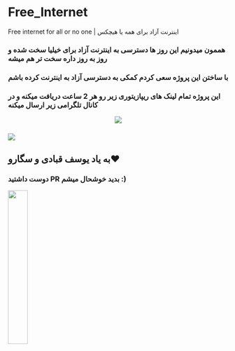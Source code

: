# Free_Internet
Free internet for all or no one |  اینترنت آزاد برای همه یا هیچکس

### هممون میدونیم این روز ها دسترسی به اینترنت آزاد برای خیلیا سخت شده و روز به روز داره سخت تر هم میشه 
### با ساختن این پروژه سعی کردم کمکی به دسترسی آزاد به اینترنت کرده باشم

### این پروژه تمام لینک های ریپازیتوری زیر رو هر 2 ساعت دریافت میکنه و در کانال تلگرامی زیر ارسال میکنه

<p align="center" dir="auto">
<a href="https://github.com/barry-far/V2ray-Configs"><img src="https://skillicons.dev/icons?i=github" data-canonical-src="https://skillicons.dev/icons?i=github" style="max-width: 100%;"></a>

##### 

<a href="https://t.me/Free_Internet_404" rel="nofollow"><img src="https://camo.githubusercontent.com/afaa74bcd8ebafeffb8c818bfa55e4b4923498b32ccbb1189fcc170fd43b490c/68747470733a2f2f696d672e736869656c64732e696f2f62616467652f54656c656772616d2d3243413545303f7374796c653d666f722d7468652d6261646765266c6f676f3d74656c656772616d266c6f676f436f6c6f723d7768697465" data-canonical-src="https://img.shields.io/badge/Telegram-2CA5E0?style=for-the-badge&amp;logo=telegram&amp;logoColor=white" style="max-width: 100%;"></a>

</p>

## به یاد یوسف قبادی و سگارو❤️

### دوست داشتید PR بدید خوشحال میشم :)


<a href="https://www.coffeebede.com/ifaridreza"><img  class="img-fluid" style="width: 30%" src="https://coffeebede.ir/DashboardTemplateV2/app-assets/images/banner/default-yellow.svg" /></a>